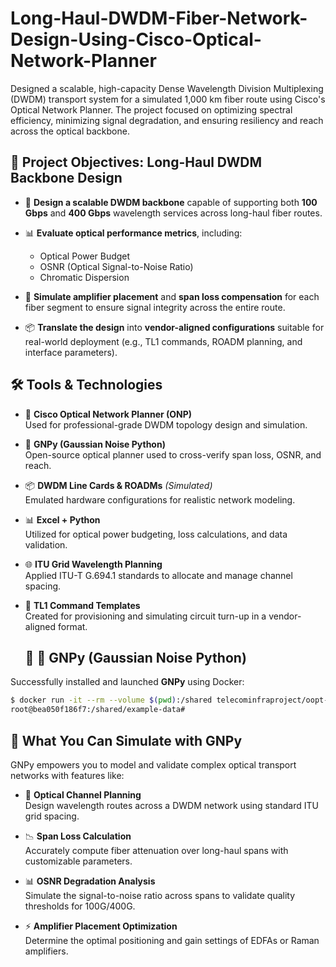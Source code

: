 # Long-Haul-DWDM-Fiber-Network-Design-Using-Cisco-Optical-Network-Planner

Designed a scalable, high-capacity Dense Wavelength Division Multiplexing (DWDM) transport system for a simulated 1,000 km fiber route using Cisco's Optical Network Planner. The project focused on optimizing spectral efficiency, minimizing signal degradation, and ensuring resiliency and reach across the optical backbone.


## 🎯 Project Objectives: Long-Haul DWDM Backbone Design

- 🚀 **Design a scalable DWDM backbone** capable of supporting both **100 Gbps** and **400 Gbps** wavelength services across long-haul fiber routes.

- 📊 **Evaluate optical performance metrics**, including:
  - Optical Power Budget
  - OSNR (Optical Signal-to-Noise Ratio)
  - Chromatic Dispersion

- 🔧 **Simulate amplifier placement** and **span loss compensation** for each fiber segment to ensure signal integrity across the entire route.

- 📦 **Translate the design** into **vendor-aligned configurations** suitable for real-world deployment (e.g., TL1 commands, ROADM planning, and interface parameters).


## 🛠️ Tools & Technologies

- 🧠 **Cisco Optical Network Planner (ONP)**  
  Used for professional-grade DWDM topology design and simulation.

- 🐍 **GNPy (Gaussian Noise Python)**  
  Open-source optical planner used to cross-verify span loss, OSNR, and reach.

- 📦 **DWDM Line Cards & ROADMs** *(Simulated)*  
  Emulated hardware configurations for realistic network modeling.

- 📊 **Excel + Python**  
  Utilized for optical power budgeting, loss calculations, and data validation.

- 🌐 **ITU Grid Wavelength Planning**  
  Applied ITU-T G.694.1 standards to allocate and manage channel spacing.

- 📄 **TL1 Command Templates**  
  Created for provisioning and simulating circuit turn-up in a vendor-aligned format.


  ## 🐍 🧪 GNPy (Gaussian Noise Python)

Successfully installed and launched **GNPy** using Docker:

```bash
$ docker run -it --rm --volume $(pwd):/shared telecominfraproject/oopt-gnpy
root@bea050f186f7:/shared/example-data#
````

## 🧪 What You Can Simulate with GNPy

GNPy empowers you to model and validate complex optical transport networks with features like:

- 🔀 **Optical Channel Planning**  
  Design wavelength routes across a DWDM network using standard ITU grid spacing.

- 📉 **Span Loss Calculation**  
  Accurately compute fiber attenuation over long-haul spans with customizable parameters.

- 📊 **OSNR Degradation Analysis**  
  Simulate the signal-to-noise ratio across spans to validate quality thresholds for 100G/400G.

- ⚡ **Amplifier Placement Optimization**  
  Determine the optimal positioning and gain settings of EDFAs or Raman amplifiers.
